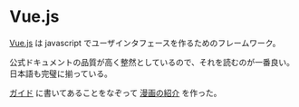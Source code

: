# Vue.js

[Vue.js](https://jp.vuejs.org/) は javascript でユーザインタフェースを作るためのフレームワーク。

公式ドキュメントの品質が高く整然としているので、それを読むのが一番良い。日本語も完璧に揃っている。

[ガイド](https://jp.vuejs.org/v2/guide/) に書いてあることをなぞって [漫画の紹介](https://egg-chicken.github.io/study-vue/) を作った。
